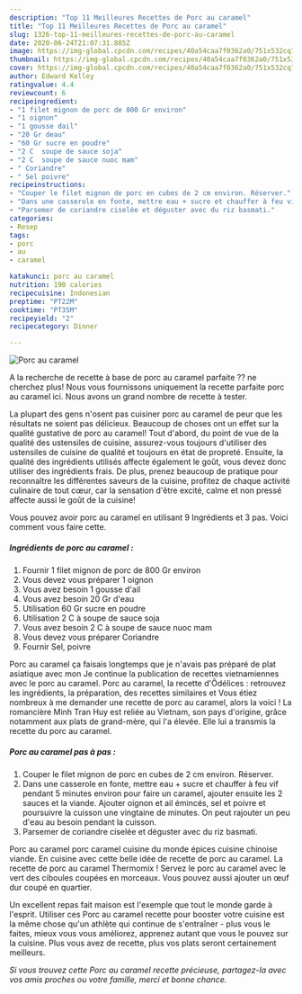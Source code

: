```yaml
---
description: "Top 11 Meilleures Recettes de Porc au caramel"
title: "Top 11 Meilleures Recettes de Porc au caramel"
slug: 1326-top-11-meilleures-recettes-de-porc-au-caramel
date: 2020-06-24T21:07:31.885Z
image: https://img-global.cpcdn.com/recipes/40a54caa7f0362a0/751x532cq70/porc-au-caramel-photo-principale-de-la-recette.jpg
thumbnail: https://img-global.cpcdn.com/recipes/40a54caa7f0362a0/751x532cq70/porc-au-caramel-photo-principale-de-la-recette.jpg
cover: https://img-global.cpcdn.com/recipes/40a54caa7f0362a0/751x532cq70/porc-au-caramel-photo-principale-de-la-recette.jpg
author: Edward Kelley
ratingvalue: 4.4
reviewcount: 6
recipeingredient:
- "1 filet mignon de porc de 800 Gr environ"
- "1 oignon"
- "1 gousse dail"
- "20 Gr deau"
- "60 Gr sucre en poudre"
- "2 C  soupe de sauce soja"
- "2 C  soupe de sauce nuoc mam"
- " Coriandre"
- " Sel poivre"
recipeinstructions:
- "Couper le filet mignon de porc en cubes de 2 cm environ. Réserver."
- "Dans une casserole en fonte, mettre eau + sucre et chauffer à feu vif pendant 5 minutes environ pour faire un caramel, ajouter ensuite les 2 sauces et la viande. Ajouter oignon et ail émincés, sel et poivre et poursuivre la cuisson une vingtaine de minutes. On peut rajouter un peu d&#39;eau au besoin pendant la cuisson."
- "Parsemer de coriandre ciselée et déguster avec du riz basmati."
categories:
- Resep
tags:
- porc
- au
- caramel

katakunci: porc au caramel 
nutrition: 190 calories
recipecuisine: Indonesian
preptime: "PT22M"
cooktime: "PT35M"
recipeyield: "2"
recipecategory: Dinner

---
```



![Porc au caramel](https://img-global.cpcdn.com/recipes/40a54caa7f0362a0/751x532cq70/porc-au-caramel-photo-principale-de-la-recette.jpg)

A la recherche de recette à base de porc au caramel parfaite ?? ne cherchez plus! Nous vous fournissons uniquement la recette parfaite porc au caramel ici. Nous avons un grand nombre de recette à tester.

La plupart des gens n'osent pas cuisiner porc au caramel de peur que les résultats ne soient pas délicieux. Beaucoup de choses ont un effet sur la qualité gustative de porc au caramel! Tout d'abord, du point de vue de la qualité des ustensiles de cuisine, assurez-vous toujours d'utiliser des ustensiles de cuisine de qualité et toujours en état de propreté. Ensuite, la qualité des ingrédients utilisés affecte également le goût, vous devez donc utiliser des ingrédients frais. De plus, prenez beaucoup de pratique pour reconnaître les différentes saveurs de la cuisine, profitez de chaque activité culinaire de tout cœur, car la sensation d'être excité, calme et non pressé affecte aussi le goût de la cuisine!

<!--inarticleads1-->

Vous pouvez avoir porc au caramel en utilisant 9 Ingrédients et 3 pas. Voici comment vous faire cette.

##### Ingrédients de porc au caramel :

1. Fournir 1 filet mignon de porc de 800 Gr environ
1. Vous devez vous préparer 1 oignon
1. Vous avez besoin 1 gousse d&#39;ail
1. Vous avez besoin 20 Gr d&#39;eau
1. Utilisation 60 Gr sucre en poudre
1. Utilisation 2 C à soupe de sauce soja
1. Vous avez besoin 2 C à soupe de sauce nuoc mam
1. Vous devez vous préparer  Coriandre
1. Fournir  Sel, poivre


Porc au caramel ça faisais longtemps que je n&#39;avais pas préparé de plat asiatique avec mon Je continue la publication de recettes vietnamiennes avec le porc au caramel. Porc au caramel, la recette d&#39;Ôdélices : retrouvez les ingrédients, la préparation, des recettes similaires et Vous étiez nombreux à me demander une recette de porc au caramel, alors la voici ! La romancière Minh Tran Huy est reliée au Vietnam, son pays d&#39;origine, grâce notamment aux plats de grand-mère, qui l&#39;a élevée. Elle lui a transmis la recette du porc au caramel. 

<!--inarticleads2-->

##### Porc au caramel pas à pas :

1. Couper le filet mignon de porc en cubes de 2 cm environ. Réserver.
1. Dans une casserole en fonte, mettre eau + sucre et chauffer à feu vif pendant 5 minutes environ pour faire un caramel, ajouter ensuite les 2 sauces et la viande. Ajouter oignon et ail émincés, sel et poivre et poursuivre la cuisson une vingtaine de minutes. On peut rajouter un peu d&#39;eau au besoin pendant la cuisson.
1. Parsemer de coriandre ciselée et déguster avec du riz basmati.


Porc au caramel porc caramel cuisine du monde épices cuisine chinoise viande. En cuisine avec cette belle idée de recette de porc au caramel. La recette de porc au caramel Thermomix ! Servez le porc au caramel avec le vert des ciboules coupées en morceaux. Vous pouvez aussi ajouter un œuf dur coupé en quartier. 

<!--inarticleads1-->

<p>
Un excellent repas fait maison est l'exemple que tout le monde garde à l'esprit. Utiliser ces Porc au caramel recette pour booster votre cuisine est la même chose qu'un athlète qui continue de s'entraîner - plus vous le faites, mieux vous vous améliorez, apprenez autant que vous le pouvez sur la cuisine. Plus vous avez de recette, plus vos plats seront certainement meilleurs.
</p>

<p>
<i>Si vous trouvez cette Porc au caramel recette précieuse, partagez-la avec vos amis proches ou votre famille, merci et bonne chance.</i>
</p>
